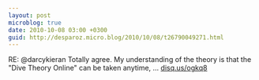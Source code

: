 ```yaml
---
layout: post
microblog: true
date: 2010-10-08 03:00 +0300
guid: http://desparoz.micro.blog/2010/10/08/t26790049271.html
---
```

RE: @darcykieran Totally agree. My understanding of the theory is that the "Dive Theory Online" can be taken anytime, … [disq.us/ogkq8](http://disq.us/ogkq8)

